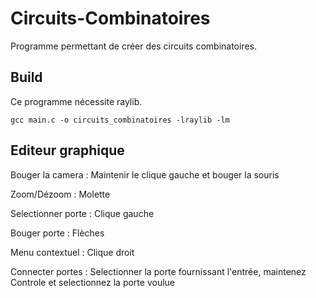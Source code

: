 # Circuits-Combinatoires

Programme permettant de créer des circuits combinatoires.

## Build

Ce programme nécessite raylib.
```
gcc main.c -o circuits_combinatoires -lraylib -lm
```

## Editeur graphique

Bouger la camera : Maintenir le clique gauche et bouger la souris


Zoom/Dézoom : Molette


Selectionner porte : Clique gauche


Bouger porte : Flèches


Menu contextuel : Clique droit


Connecter portes : Selectionner la porte fournissant l'entrée, maintenez Controle et selectionnez la porte voulue
